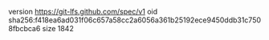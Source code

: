 version https://git-lfs.github.com/spec/v1
oid sha256:f418ea6ad031f06c657a58cc2a6056a361b25192ece9450ddb31c7508fbcbca6
size 1842
